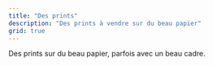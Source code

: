 ```yaml
---
title: "Des prints"
description: "Des prints à vendre sur du beau papier"
grid: true
---
```


Des prints sur du beau papier, parfois avec un beau cadre.
